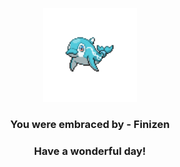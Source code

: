 <p align="center">
    <img src="https://raw.githubusercontent.com/PokeAPI/sprites/master/sprites/pokemon/963.png" width="150" height="150">
</p>
<h3 align="center">You were embraced by - <b>Finizen</b></h3>
<h3 align="center">Have a wonderful day!</h3>
